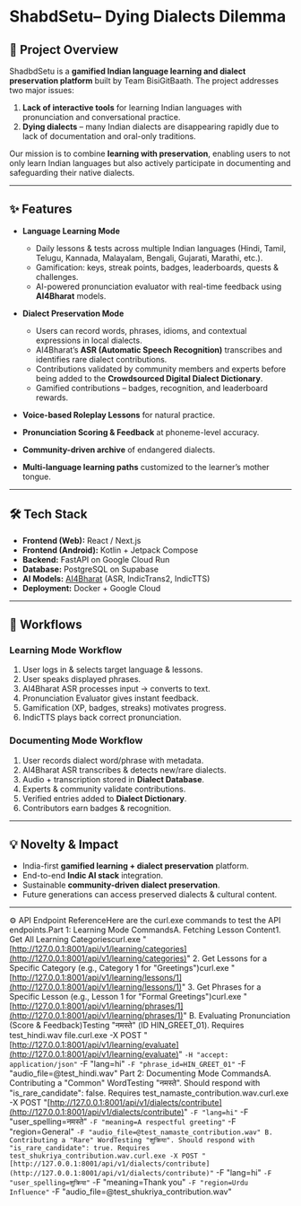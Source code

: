 # ShabdSetu– Dying Dialects Dilemma

## 📖 Project Overview

ShadbdSetu is a **gamified Indian language learning and dialect preservation platform** built by Team BisiGitBaath. The project addresses two major issues:

1. **Lack of interactive tools** for learning Indian languages with pronunciation and conversational practice.
2. **Dying dialects** – many Indian dialects are disappearing rapidly due to lack of documentation and oral-only traditions.

Our mission is to combine **learning with preservation**, enabling users to not only learn Indian languages but also actively participate in documenting and safeguarding their native dialects.

---

## ✨ Features

* **Language Learning Mode**

  * Daily lessons & tests across multiple Indian languages (Hindi, Tamil, Telugu, Kannada, Malayalam, Bengali, Gujarati, Marathi, etc.).
  * Gamification: keys, streak points, badges, leaderboards, quests & challenges.
  * AI-powered pronunciation evaluator with real-time feedback using **AI4Bharat** models.

* **Dialect Preservation Mode**

  * Users can record words, phrases, idioms, and contextual expressions in local dialects.
  * AI4Bharat’s **ASR (Automatic Speech Recognition)** transcribes and identifies rare dialect contributions.
  * Contributions validated by community members and experts before being added to the **Crowdsourced Digital Dialect Dictionary**.
  * Gamified contributions – badges, recognition, and leaderboard rewards.

* **Voice-based Roleplay Lessons** for natural practice.

* **Pronunciation Scoring & Feedback** at phoneme-level accuracy.

* **Community-driven archive** of endangered dialects.

* **Multi-language learning paths** customized to the learner’s mother tongue.

---

## 🛠 Tech Stack

* **Frontend (Web):** React / Next.js
* **Frontend (Android):** Kotlin + Jetpack Compose
* **Backend:** FastAPI on Google Cloud Run
* **Database:** PostgreSQL on Supabase
* **AI Models:** [AI4Bharat](https://ai4bharat.iitm.ac.in/) (ASR, IndicTrans2, IndicTTS)
* **Deployment:** Docker + Google Cloud

---

## 🚀 Workflows

### Learning Mode Workflow

1. User logs in & selects target language & lessons.
2. User speaks displayed phrases.
3. AI4Bharat ASR processes input → converts to text.
4. Pronunciation Evaluator gives instant feedback.
5. Gamification (XP, badges, streaks) motivates progress.
6. IndicTTS plays back correct pronunciation.

### Documenting Mode Workflow

1. User records dialect word/phrase with metadata.
2. AI4Bharat ASR transcribes & detects new/rare dialects.
3. Audio + transcription stored in **Dialect Database**.
4. Experts & community validate contributions.
5. Verified entries added to **Dialect Dictionary**.
6. Contributors earn badges & recognition.

---

## 💡 Novelty & Impact

* India-first **gamified learning + dialect preservation** platform.
* End-to-end **Indic AI stack** integration.
* Sustainable **community-driven dialect preservation**.
* Future generations can access preserved dialects & cultural content.

---

⚙️ API Endpoint ReferenceHere are the curl.exe commands to test the API endpoints.Part 1: Learning Mode CommandsA. Fetching Lesson Content1. Get All Learning Categoriescurl.exe "[http://127.0.0.1:8001/api/v1/learning/categories](http://127.0.0.1:8001/api/v1/learning/categories)"
2. Get Lessons for a Specific Category (e.g., Category 1 for "Greetings")curl.exe "[http://127.0.0.1:8001/api/v1/learning/lessons/1](http://127.0.0.1:8001/api/v1/learning/lessons/1)"
3. Get Phrases for a Specific Lesson (e.g., Lesson 1 for "Formal Greetings")curl.exe "[http://127.0.0.1:8001/api/v1/learning/phrases/1](http://127.0.0.1:8001/api/v1/learning/phrases/1)"
B. Evaluating Pronunciation (Score & Feedback)Testing "नमस्ते" (ID HIN_GREET_01). Requires test_hindi.wav file.curl.exe -X POST "[http://127.0.0.1:8001/api/v1/learning/evaluate](http://127.0.0.1:8001/api/v1/learning/evaluate)" `
-H "accept: application/json" `
-F "lang=hi" `
-F "phrase_id=HIN_GREET_01" `
-F "audio_file=@test_hindi.wav"
Part 2: Documenting Mode CommandsA. Contributing a "Common" WordTesting "नमस्ते". Should respond with "is_rare_candidate": false. Requires test_namaste_contribution.wav.curl.exe -X POST "[http://127.0.0.1:8001/api/v1/dialects/contribute](http://127.0.0.1:8001/api/v1/dialects/contribute)" `
-F "lang=hi" `
-F "user_spelling=नमस्ते" `
-F "meaning=A respectful greeting" `
-F "region=General" `
-F "audio_file=@test_namaste_contribution.wav"
B. Contributing a "Rare" WordTesting "शुक्रिया". Should respond with "is_rare_candidate": true. Requires test_shukriya_contribution.wav.curl.exe -X POST "[http://127.0.0.1:8001/api/v1/dialects/contribute](http://127.0.0.1:8001/api/v1/dialects/contribute)" `
-F "lang=hi" `
-F "user_spelling=शुक्रिया" `
-F "meaning=Thank you" `
-F "region=Urdu Influence" `
-F "audio_file=@test_shukriya_contribution.wav"



